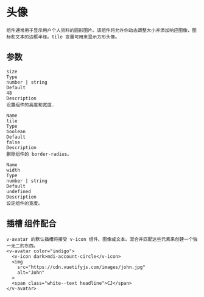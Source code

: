# 头像

    组件通常用于显示用户个人资料的圆形图片。该组件将允许你动态调整大小并添加响应图像，图标和文本的边框半径。tile 变量可用来显示方形头像。

## 参数

    size
    Type
    number | string
    Default
    48
    Description
    设置组件的高度和宽度.

    Name
    tile
    Type
    boolean
    Default
    false
    Description
    删除组件的 border-radius。

    Name
    width
    Type
    number | string
    Default
    undefined
    Description
    设定组件的宽度。

## 插槽 组件配合

    v-avatar 的默认插槽将接受 v-icon 组件、图像或文本。混合并匹配这些元素来创建一个独一无二的东西。
    <v-avatar color="indigo">
      <v-icon dark>mdi-account-circle</v-icon>
      <img
        src="https://cdn.vuetifyjs.com/images/john.jpg"
        alt="John"
      >
      <span class="white--text headline">CJ</span>
    </v-avatar>

